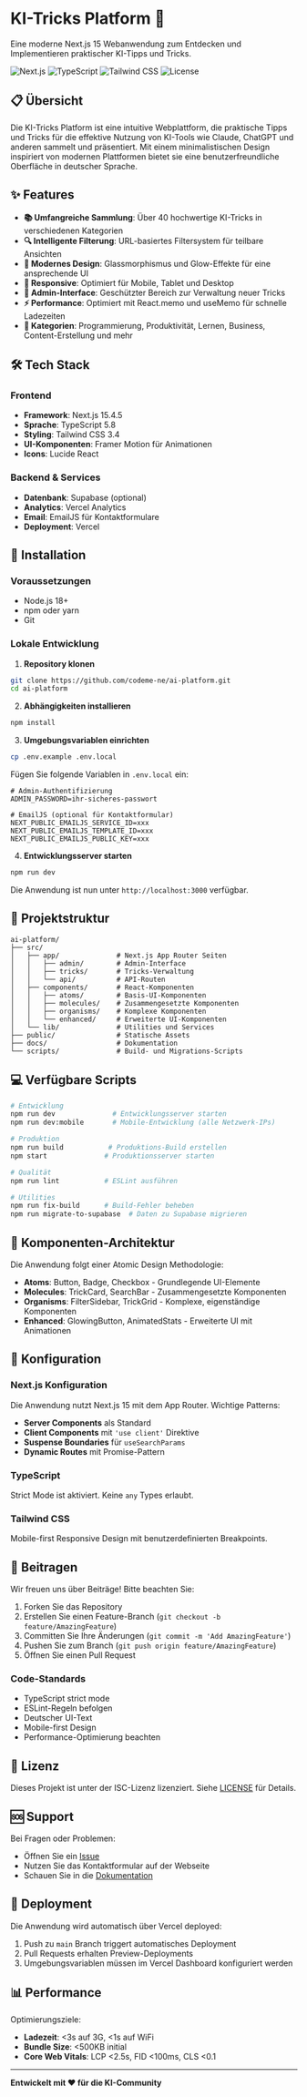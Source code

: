# KI-Tricks Platform 🚀

Eine moderne Next.js 15 Webanwendung zum Entdecken und Implementieren praktischer KI-Tipps und Tricks.

![Next.js](https://img.shields.io/badge/Next.js-15.4-black?style=flat-square&logo=next.js)
![TypeScript](https://img.shields.io/badge/TypeScript-5.8-blue?style=flat-square&logo=typescript)
![Tailwind CSS](https://img.shields.io/badge/Tailwind-3.4-38B2AC?style=flat-square&logo=tailwind-css)
![License](https://img.shields.io/badge/License-ISC-green?style=flat-square)

## 📋 Übersicht

Die KI-Tricks Platform ist eine intuitive Webplattform, die praktische Tipps und Tricks für die effektive Nutzung von KI-Tools wie Claude, ChatGPT und anderen sammelt und präsentiert. Mit einem minimalistischen Design inspiriert von modernen Plattformen bietet sie eine benutzerfreundliche Oberfläche in deutscher Sprache.

## ✨ Features

- **📚 Umfangreiche Sammlung**: Über 40 hochwertige KI-Tricks in verschiedenen Kategorien
- **🔍 Intelligente Filterung**: URL-basiertes Filtersystem für teilbare Ansichten
- **🎨 Modernes Design**: Glassmorphismus und Glow-Effekte für eine ansprechende UI
- **📱 Responsive**: Optimiert für Mobile, Tablet und Desktop
- **🔐 Admin-Interface**: Geschützter Bereich zur Verwaltung neuer Tricks
- **⚡ Performance**: Optimiert mit React.memo und useMemo für schnelle Ladezeiten
- **🌟 Kategorien**: Programmierung, Produktivität, Lernen, Business, Content-Erstellung und mehr

## 🛠️ Tech Stack

### Frontend
- **Framework**: Next.js 15.4.5
- **Sprache**: TypeScript 5.8
- **Styling**: Tailwind CSS 3.4
- **UI-Komponenten**: Framer Motion für Animationen
- **Icons**: Lucide React

### Backend & Services
- **Datenbank**: Supabase (optional)
- **Analytics**: Vercel Analytics
- **Email**: EmailJS für Kontaktformulare
- **Deployment**: Vercel

## 🚀 Installation

### Voraussetzungen
- Node.js 18+ 
- npm oder yarn
- Git

### Lokale Entwicklung

1. **Repository klonen**
```bash
git clone https://github.com/codeme-ne/ai-platform.git
cd ai-platform
```

2. **Abhängigkeiten installieren**
```bash
npm install
```

3. **Umgebungsvariablen einrichten**
```bash
cp .env.example .env.local
```

Fügen Sie folgende Variablen in `.env.local` ein:
```
# Admin-Authentifizierung
ADMIN_PASSWORD=ihr-sicheres-passwort

# EmailJS (optional für Kontaktformular)
NEXT_PUBLIC_EMAILJS_SERVICE_ID=xxx
NEXT_PUBLIC_EMAILJS_TEMPLATE_ID=xxx
NEXT_PUBLIC_EMAILJS_PUBLIC_KEY=xxx
```

4. **Entwicklungsserver starten**
```bash
npm run dev
```

Die Anwendung ist nun unter `http://localhost:3000` verfügbar.

## 📂 Projektstruktur

```
ai-platform/
├── src/
│   ├── app/              # Next.js App Router Seiten
│   │   ├── admin/        # Admin-Interface
│   │   ├── tricks/       # Tricks-Verwaltung
│   │   └── api/          # API-Routen
│   ├── components/       # React-Komponenten
│   │   ├── atoms/        # Basis-UI-Komponenten
│   │   ├── molecules/    # Zusammengesetzte Komponenten
│   │   ├── organisms/    # Komplexe Komponenten
│   │   └── enhanced/     # Erweiterte UI-Komponenten
│   └── lib/              # Utilities und Services
├── public/               # Statische Assets
├── docs/                 # Dokumentation
└── scripts/              # Build- und Migrations-Scripts
```

## 💻 Verfügbare Scripts

```bash
# Entwicklung
npm run dev              # Entwicklungsserver starten
npm run dev:mobile       # Mobile-Entwicklung (alle Netzwerk-IPs)

# Produktion
npm run build           # Produktions-Build erstellen
npm start              # Produktionsserver starten

# Qualität
npm run lint           # ESLint ausführen

# Utilities
npm run fix-build      # Build-Fehler beheben
npm run migrate-to-supabase  # Daten zu Supabase migrieren
```

## 🎨 Komponenten-Architektur

Die Anwendung folgt einer Atomic Design Methodologie:

- **Atoms**: Button, Badge, Checkbox - Grundlegende UI-Elemente
- **Molecules**: TrickCard, SearchBar - Zusammengesetzte Komponenten
- **Organisms**: FilterSidebar, TrickGrid - Komplexe, eigenständige Komponenten
- **Enhanced**: GlowingButton, AnimatedStats - Erweiterte UI mit Animationen

## 🔧 Konfiguration

### Next.js Konfiguration
Die Anwendung nutzt Next.js 15 mit dem App Router. Wichtige Patterns:

- **Server Components** als Standard
- **Client Components** mit `'use client'` Direktive
- **Suspense Boundaries** für `useSearchParams`
- **Dynamic Routes** mit Promise-Pattern

### TypeScript
Strict Mode ist aktiviert. Keine `any` Types erlaubt.

### Tailwind CSS
Mobile-first Responsive Design mit benutzerdefinierten Breakpoints.

## 🤝 Beitragen

Wir freuen uns über Beiträge! Bitte beachten Sie:

1. Forken Sie das Repository
2. Erstellen Sie einen Feature-Branch (`git checkout -b feature/AmazingFeature`)
3. Committen Sie Ihre Änderungen (`git commit -m 'Add AmazingFeature'`)
4. Pushen Sie zum Branch (`git push origin feature/AmazingFeature`)
5. Öffnen Sie einen Pull Request

### Code-Standards
- TypeScript strict mode
- ESLint-Regeln befolgen
- Deutscher UI-Text
- Mobile-first Design
- Performance-Optimierung beachten

## 📝 Lizenz

Dieses Projekt ist unter der ISC-Lizenz lizenziert. Siehe [LICENSE](LICENSE) für Details.

## 🆘 Support

Bei Fragen oder Problemen:
- Öffnen Sie ein [Issue](https://github.com/codeme-ne/ai-platform/issues)
- Nutzen Sie das Kontaktformular auf der Webseite
- Schauen Sie in die [Dokumentation](./docs)

## 🚀 Deployment

Die Anwendung wird automatisch über Vercel deployed:

1. Push zu `main` Branch triggert automatisches Deployment
2. Pull Requests erhalten Preview-Deployments
3. Umgebungsvariablen müssen im Vercel Dashboard konfiguriert werden

## 📊 Performance

Optimierungsziele:
- **Ladezeit**: <3s auf 3G, <1s auf WiFi
- **Bundle Size**: <500KB initial
- **Core Web Vitals**: LCP <2.5s, FID <100ms, CLS <0.1

---

**Entwickelt mit ❤️ für die KI-Community**